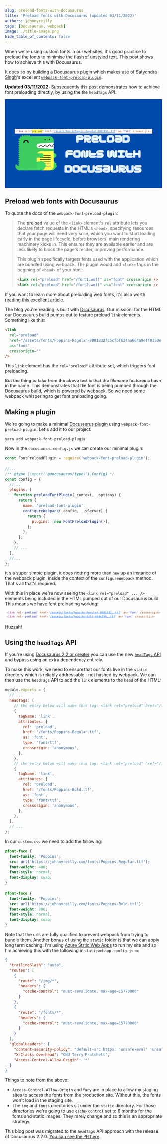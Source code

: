 ```yaml
---
slug: preload-fonts-with-docusaurus
title: 'Preload fonts with Docusaurus (updated 03/11/2022)'
authors: johnnyreilly
tags: [Docusaurus, webpack]
image: ./title-image.png
hide_table_of_contents: false
---
```


When we're using custom fonts in our websites, it's good practice to preload the fonts to minimise the [flash of unstyled text](https://css-tricks.com/fout-foit-foft/). This post shows how to achieve this with Docusaurus.

<!--truncate-->

It does so by building a Docusaurus plugin which makes use of [Satyendra Singh](https://github.com/sn-satyendra)'s excellent [`webpack-font-preload-plugin`](https://github.com/sn-satyendra/webpack-font-preload-plugin).

**Updated 03/11/2022:** Subsequently this post demonstrates how to achieve font preloading directly, by using the the `headTags` API.

![title image reading "Preload fonts with Docusaurus" in a ridiculous font with the Docusaurus logo and a screenshot of a preload link HTML element](title-image.png)

## Preload web fonts with Docusaurus

To quote the docs of the `webpack-font-preload-plugin`:

> The [preload](https://developer.mozilla.org/en-US/docs/Web/HTML/Preloading_content) value of the `<link>` element's `rel` attribute lets you declare fetch requests in the HTML's `<head>`, specifying resources that your page will need very soon, which you want to start loading early in the page lifecycle, before browsers' main rendering machinery kicks in. This ensures they are available earlier and are less likely to block the page's render, improving performance.
>
> This plugin specifically targets fonts used with the application which are bundled using webpack. The plugin would add `<link>` tags in the begining of `<head>` of your html:
>
> ```html
> <link rel="preload" href="/font1.woff" as="font" crossorigin />
> <link rel="preload" href="/font2.woff" as="font" crossorigin />
> ```

If you want to learn more about preloading web fonts, it's also worth [reading this excellent article](https://web.dev/codelab-preload-web-fonts/).

The blog you're reading is built with [Docusaurus](https://docusaurus.io/). Our mission: for the HTML our Docusaurus build pumps out to feature preload `link` elements. Something like this:

```html
<link
  rel="preload"
  href="/assets/fonts/Poppins-Regular-8081832fc5cfbf634aa664a9eff0350e.ttf"
  as="font"
  crossorigin=""
/>
```

This `link` element has the `rel="preload"` attribute set, which triggers font preloading.

But the thing to take from the above text is that the filename features a hash in the name. This demonstrates that the font is being pumped through the Docusaurus build, which is powered by webpack. So we need some webpack whispering to get font preloading going.

## Making a plugin

We're going to make a minimal [Docusaurus plugin](https://docusaurus.io/docs/using-plugins#creating-plugins) using `webpack-font-preload-plugin`. Let's add it to our project:

```shell
yarn add webpack-font-preload-plugin
```

Now in the `docusaurus.config.js` we can create our minimal plugin:

```js
const FontPreloadPlugin = require('webpack-font-preload-plugin');

//...
/** @type {import('@docusaurus/types').Config} */
const config = {
  //...
  plugins: [
    function preloadFontPlugin(_context, _options) {
      return {
        name: 'preload-font-plugin',
        configureWebpack(_config, _isServer) {
          return {
            plugins: [new FontPreloadPlugin()],
          };
        },
      };
    },
    // ...
  ],
  //...
};
```

It's a super simple plugin, it does nothing more than `new` up an instance of the webpack plugin, inside the context of the `configureWebpack` method. That's all that's required.

With this in place we're now seeing the `<link rel="preload" ... />` elements being included in the HTML pumped out of our Docusaurus build. This means we have font preloading working:

![screenshot of the Chrome devtools featuring link rel="preload" elements](screenshot-preload-devtools.png)

Huzzah!

## Using the `headTags` API

If you're using [Docusaurus 2.2 or greater](https://docusaurus.io/blog/releases/2.2#config-headtags) you can use the new [`headTags` API](https://docusaurus.io/docs/api/docusaurus-config#headTags) and bypass using an extra dependency entirely.

To make this work, we need to ensure that our fonts live in the `static` directory which is reliably addressable - not hashed by webpack. We can then use the `headTags` API to add the `link` elements to the `head` of the HTML:

```js
module.exports = {
  // ...
  headTags: [
    // the entry below will make this tag: <link rel="preload" href="/fonts/Poppins-Regular.ttf" as="font" type="font/ttf" crossorigin="anonymous">
    {
      tagName: 'link',
      attributes: {
        rel: 'preload',
        href: '/fonts/Poppins-Regular.ttf',
        as: 'font',
        type: 'font/ttf',
        crossorigin: 'anonymous',
      },
    },
    // the entry below will make this tag: <link rel="preload" href="/fonts/Poppins-Bold.ttf" as="font" type="font/ttf" crossorigin="anonymous">
    {
      tagName: 'link',
      attributes: {
        rel: 'preload',
        href: '/fonts/Poppins-Bold.ttf',
        as: 'font',
        type: 'font/ttf',
        crossorigin: 'anonymous',
      },
    },
  ],
  // ...
};
```

In our `custom.css` we need to add the following:

```css
@font-face {
  font-family: 'Poppins';
  src: url('https://johnnyreilly.com/fonts/Poppins-Regular.ttf');
  font-weight: 400;
  font-style: normal;
  font-display: swap;
}

@font-face {
  font-family: 'Poppins';
  src: url('https://johnnyreilly.com/fonts/Poppins-Bold.ttf');
  font-weight: 700;
  font-style: normal;
  font-display: swap;
}
```

Note that the urls are fully qualified to prevent webpack from trying to bundle them. Another bonus of using the `static` folder is that we can apply long term caching. I'm using [Azure Static Web Apps](https://azure.microsoft.com/en-us/products/app-service/static/) to run my site and so I'm achieving this with the following in `staticwebapp.config.json`:

```json
{
  "trailingSlash": "auto",
  "routes": [
    {
      "route": "/img/*",
      "headers": {
        "cache-control": "must-revalidate, max-age=15770000"
      }
    },
    {
      "route": "/fonts/*",
      "headers": {
        "cache-control": "must-revalidate, max-age=15770000"
      }
    }
  ],
  "globalHeaders": {
    "content-security-policy": "default-src https: 'unsafe-eval' 'unsafe-inline'; object-src 'none'; script-src 'self' https://www.googleanalytics.com https://www.google-analytics.com https://www.googleoptimize.com https://www.googletagmanager.com 'unsafe-inline'; img-src 'self' data: https: https://johnnyreilly.com https://thankful-sky-0bfc7e803-320.westeurope.1.azurestaticapps.net https://www.google-analytics.com https://www.googletagmanager.com",
    "X-Clacks-Overhead": "GNU Terry Pratchett",
    "Access-Control-Allow-Origin": "*"
  }
}
```

Things to note from the above:

- `Access-Control-Allow-Origin` and `Vary` are in place to allow my staging sites to access the fonts from the production site. Without this, the fonts won't load in the staging site.
- The `img` and `fonts` directories sit under the `static` directory. For those directories we're going to use `cache-control` set to 6 months for the fonts and static images. They rarely change and so this is an appropriate strategy.

This blog post was migrated to the `headTags` API approach with the release of Docusaurus 2.2.0. [You can see the PR here](https://github.com/johnnyreilly/blog.johnnyreilly.com/pull/321).

